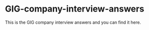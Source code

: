 # GIG-company-interview-answers
This is the GIG company interview answers and you can find it here.
